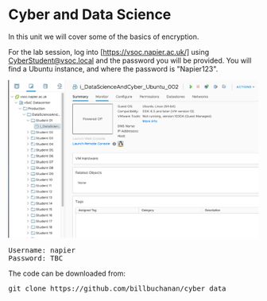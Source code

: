 # Cyber and Data Science
In this unit we will cover some of the basics of encryption.

For the lab session, log into [https://vsoc.napier.ac.uk/] using CyberStudent@vsoc.local and the password you will be provided. You will find a Ubuntu instance, and where the password is "Napier123".



![alt text](https://github.com/billbuchanan/cyber_data/blob/master/graphics/login.png "Logo Title Text 1")

<pre>
Username: napier
Password: TBC
</pre>

The code can be downloaded from:
<pre>
git clone https://github.com/billbuchanan/cyber_data
</pre>

